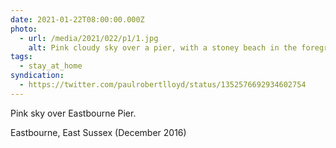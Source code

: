 ```yaml
---
date: 2021-01-22T08:00:00.000Z
photo:
  - url: /media/2021/022/p1/1.jpg
    alt: Pink cloudy sky over a pier, with a stoney beach in the foreground.
tags:
  - stay_at_home
syndication:
  - https://twitter.com/paulrobertlloyd/status/1352576692934602754
---
```


Pink sky over Eastbourne Pier.

Eastbourne, East Sussex (December 2016)
